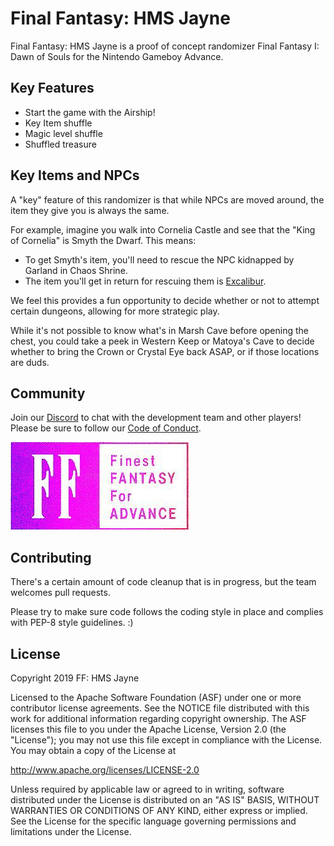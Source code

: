 # Final Fantasy: HMS Jayne

Final Fantasy: HMS Jayne is a proof of concept randomizer Final Fantasy I: Dawn of Souls for the Nintendo Gameboy Advance.

## Key Features

* Start the game with the Airship!
* Key Item shuffle
* Magic level shuffle
* Shuffled treasure

## Key Items and NPCs

A "key" feature of this randomizer is that while NPCs are moved around, the item they give you is always the same.

For example, imagine you walk into Cornelia Castle and see that the "King of Cornelia" is Smyth the Dwarf. This means:

* To get Smyth's item, you'll need to rescue the NPC kidnapped by Garland in Chaos Shrine.
* The item you'll get in return for rescuing them is [Excalibur][Excalibur].

We feel this provides a fun opportunity to decide whether or not to attempt certain dungeons, allowing for more strategic play.

While it's not possible to know what's in Marsh Cave before opening the chest, you could take a peek in Western Keep or Matoya's Cave to decide whether to bring the Crown or Crystal Eye back ASAP, or if those locations are duds.

## Community

Join our [Discord][Discord] to chat with the development team and other players! Please be sure to follow our [Code of Conduct][CoC].

[![alt text][logo]][Discord]

## Contributing

There's a certain amount of code cleanup that is in progress, but the team welcomes pull requests.

Please try to make sure code follows the coding style in place and complies with PEP-8 style guidelines. :)

[logo]: static/finest.png "FF:HMS Jayne Logo"
[Discord]: https://discord.gg/kPxkH5W
[Excalibur]: https://finalfantasy.fandom.com/wiki/Excalibur_(weapon)
[CoC]: CODE_OF_CONDUCT.md

## License

Copyright 2019 FF: HMS Jayne

Licensed to the Apache Software Foundation (ASF) under one or more contributor license agreements.  See the NOTICE file distributed with this work for additional information regarding copyright ownership.  The ASF licenses this file to you under the Apache License, Version 2.0 (the "License"); you may not use this file except in compliance with the License.  You may obtain a copy of the License at

http://www.apache.org/licenses/LICENSE-2.0

Unless required by applicable law or agreed to in writing, software distributed under the License is distributed on an "AS IS" BASIS, WITHOUT WARRANTIES OR CONDITIONS OF ANY KIND, either express or implied.  See the License for the specific language governing permissions and limitations under the License.
